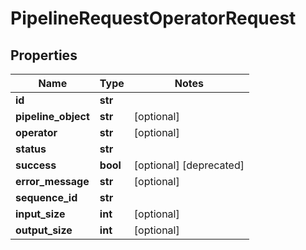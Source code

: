# PipelineRequestOperatorRequest

## Properties
Name | Type | Notes
------------ | ------------- | -------------
**id** | **str** |
**pipeline_object** | **str** | [optional]
**operator** | **str** | [optional]
**status** | **str** |
**success** | **bool** | [optional] [deprecated]
**error_message** | **str** | [optional]
**sequence_id** | **str** |
**input_size** | **int** | [optional]
**output_size** | **int** | [optional]


